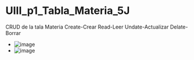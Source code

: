 # UIII_p1_Tabla_Materia_5J
CRUD de la tala Materia Create-Crear  Read-Leer Undate-Actualizar Delate-Borrar
- ![image](https://github.com/user-attachments/assets/8548a763-8f63-49d2-bf90-8635db458c80)
- ![image](https://github.com/user-attachments/assets/c6d2385f-c261-48dd-9f72-ba79cd53aa88)

